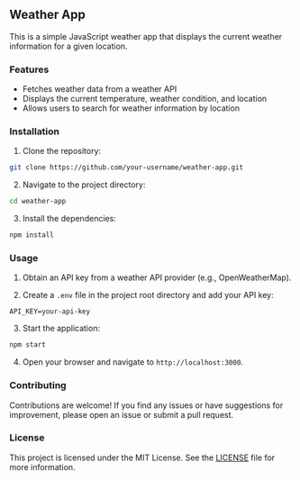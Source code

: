 
## Weather App

This is a simple JavaScript weather app that displays the current weather information for a given location.

### Features

- Fetches weather data from a weather API
- Displays the current temperature, weather condition, and location
- Allows users to search for weather information by location

### Installation

1. Clone the repository:

  ```bash
  git clone https://github.com/your-username/weather-app.git
  ```

2. Navigate to the project directory:

  ```bash
  cd weather-app
  ```

3. Install the dependencies:

  ```bash
  npm install
  ```

### Usage

1. Obtain an API key from a weather API provider (e.g., OpenWeatherMap).

2. Create a `.env` file in the project root directory and add your API key:

  ```plaintext
  API_KEY=your-api-key
  ```

3. Start the application:

  ```bash
  npm start
  ```

4. Open your browser and navigate to `http://localhost:3000`.

### Contributing

Contributions are welcome! If you find any issues or have suggestions for improvement, please open an issue or submit a pull request.

### License

This project is licensed under the MIT License. See the [LICENSE](LICENSE) file for more information.
